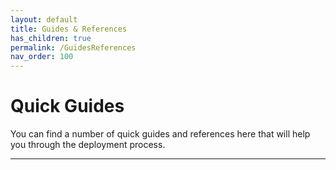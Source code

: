 ```yaml
---
layout: default
title: Guides & References
has_children: true
permalink: /GuidesReferences
nav_order: 100
---
```


# Quick Guides
You can find a number of quick guides and references here that will help you through the deployment process.

--- 

